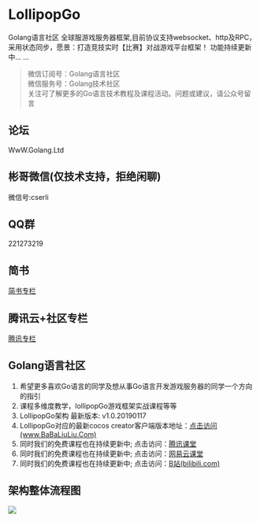 # LollipopGo 
Golang语言社区  全球服游戏服务器框架,目前协议支持websocket、http及RPC，采用状态同步，愿景：打造竞技实时【比赛】对战游戏平台框架！ 功能持续更新中... ...
>微信订阅号：Golang语言社区<Br/>
>微信服务号：Golang技术社区<Br/>
>关注可了解更多的Go语言技术教程及课程活动。问题或建议，请公众号留言<Br/>

论坛
--------------
WwW.Golang.Ltd

彬哥微信(仅技术支持，拒绝闲聊)
--------------
微信号:cserli

QQ群
-----------
221273219

简书
-----------
[简书专栏](https://www.jianshu.com/u/9f8cf18345b5)

腾讯云+社区专栏
-----------
[腾讯专栏](https://cloud.tencent.com/developer/column/2170)

Golang语言社区
-----------

<ol>
<li>希望更多喜欢Go语言的同学及想从事Go语言开发游戏服务器的同学一个方向的指引</li>
<li>课程多维度教学，lollipopGo游戏框架实战课程等等</li>
<li>LollipopGo架构 最新版本: v1.0.20190117</li>
<li> LollipopGo对应的最新cocos creator客户端版本地址：<a href="http://www.babaliuliu.com/20190118/" title="Title">点击访问(www.BaBaLiuLiu.Com)</a> </li>
<li>同时我们的免费课程也在持续更新中; 点击访问：<a href="http://gopher.ke.qq.com" title="Title">腾讯课堂</a></li>
<li>同时我们的免费课程也在持续更新中; 点击访问：<a href="https://study.163.com/provider/400000000538037/index.htm?share=2&shareId=400000000538037" title="Title">网易云课堂</a></li>
<li>同时我们的免费课程也在持续更新中; 点击访问：<a href="http://space.bilibili.com/389368547?" title="Title">B站(bilibili.com)</a></li>
</ol>

架构整体流程图
-----------
<img src="https://github.com/Golangltd/LollipopGo/blob/master/vender/src/LollipopGo/LollipopGo/xmind/LollipopGo%E6%9E%B6%E6%9E%84%E6%8B%93%E6%89%91%E5%9B%BE%20v1.0.20181221.png"/>

 <div class="footer">
 
 </div>
